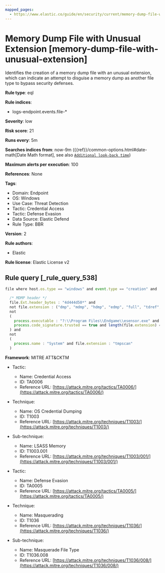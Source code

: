```yaml
---
mapped_pages:
  - https://www.elastic.co/guide/en/security/current/memory-dump-file-with-unusual-extension.html
---
```


# Memory Dump File with Unusual Extension [memory-dump-file-with-unusual-extension]

Identifies the creation of a memory dump file with an unusual extension, which can indicate an attempt to disguise a memory dump as another file type to bypass security defenses.

**Rule type**: eql

**Rule indices**:

* logs-endpoint.events.file-*

**Severity**: low

**Risk score**: 21

**Runs every**: 5m

**Searches indices from**: now-9m ({{ref}}/common-options.html#date-math[Date Math format], see also [`Additional look-back time`](docs-content://solutions/security/detect-and-alert/create-detection-rule.md#rule-schedule))

**Maximum alerts per execution**: 100

**References**: None

**Tags**:

* Domain: Endpoint
* OS: Windows
* Use Case: Threat Detection
* Tactic: Credential Access
* Tactic: Defense Evasion
* Data Source: Elastic Defend
* Rule Type: BBR

**Version**: 2

**Rule authors**:

* Elastic

**Rule license**: Elastic License v2

## Rule query [_rule_query_538]

```js
file where host.os.type == "windows" and event.type == "creation" and

  /* MDMP header */
  file.Ext.header_bytes : "4d444d50*" and
  not file.extension : ("dmp", "mdmp", "hdmp", "edmp", "full", "tdref", "cg", "tmp", "dat") and
  not
  (
    process.executable : "?:\\Program Files\\Endgame\\esensor.exe" and
    process.code_signature.trusted == true and length(file.extension) == 0
  ) and
  not
  (
    process.name : "System" and file.extension : "tmpscan"
  )
```

**Framework**: MITRE ATT&CKTM

* Tactic:

    * Name: Credential Access
    * ID: TA0006
    * Reference URL: [https://attack.mitre.org/tactics/TA0006/](https://attack.mitre.org/tactics/TA0006/)

* Technique:

    * Name: OS Credential Dumping
    * ID: T1003
    * Reference URL: [https://attack.mitre.org/techniques/T1003/](https://attack.mitre.org/techniques/T1003/)

* Sub-technique:

    * Name: LSASS Memory
    * ID: T1003.001
    * Reference URL: [https://attack.mitre.org/techniques/T1003/001/](https://attack.mitre.org/techniques/T1003/001/)

* Tactic:

    * Name: Defense Evasion
    * ID: TA0005
    * Reference URL: [https://attack.mitre.org/tactics/TA0005/](https://attack.mitre.org/tactics/TA0005/)

* Technique:

    * Name: Masquerading
    * ID: T1036
    * Reference URL: [https://attack.mitre.org/techniques/T1036/](https://attack.mitre.org/techniques/T1036/)

* Sub-technique:

    * Name: Masquerade File Type
    * ID: T1036.008
    * Reference URL: [https://attack.mitre.org/techniques/T1036/008/](https://attack.mitre.org/techniques/T1036/008/)




